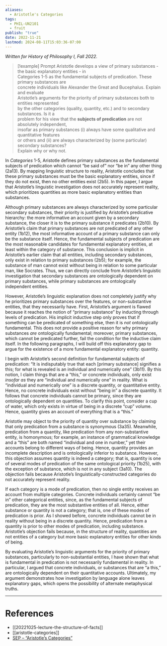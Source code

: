 ```yaml
---
aliases:
  - Aristotle's Categories
tags:
  - PHIL-UN2101
  - fruit
publish: "true"
date: 2022-11-21
lastmod: 2024-08-11T15:03:36-07:00
---
```

*Written for History of Philosophy I, Fall 2022.*

>[!example] Prompt
>Aristotle develops a view of primary substances - the basic explanatory entities - in  
Categories 1-5 as the fundamental subjects of predication. These primary substances are  
concrete individuals like Alexander the Great and Bucephalus. Explain and evaluate  
Aristotle’s arguments for the priority of primary substances both to entities represented  
by the other categories (quality, quantity, etc.) and to secondary substances. Is it a  
problem for his view that the **subjects of predication** are not absolutely independent,  
insofar as primary substances (i) always have some qualitative and quantitative features  
or others and (ii) are always characterized by (some particular) secondary substances?  
Explain why or why not.

In *Categories* 1-5, Aristotle defines primary substances as the fundamental subjects of predication which cannot “be said of” nor “be in” any other thing (2a13). By mapping linguistic structure to reality, Aristotle concludes that these primary substances must be the basic explanatory entities, since if they do not exist, then no other entities exist (2b5). In this paper, I argue that Aristotle’s linguistic investigation does not accurately represent reality, which prioritizes quantities as more basic explanatory entities than substances.

Although primary substances are always characterized by some particular secondary substances, their priority is justified by Aristotle’s predicative hierarchy: the more informative an account given by a secondary substance, the closer it is to the primary substance it predicates (2b10). By Aristotle’s claim that primary substances are not predicated of any other entity (1b12), the most informative account of a primary substance can only be the substance itself. Hence, the fundamental subjects of predication are the most reasonable candidates for fundamental explanatory entities, at least within the category of substance. This conclusion is implicit in Aristotle’s earlier claim that all entities, including secondary substances, only exist in relation to primary substances (2b5); for example, the substance of man cannot exist without being in relation to some particular man, like Socrates. Thus, we can directly conclude from Aristotle’s linguistic investigation that secondary substances are ontologically dependent on primary substances, while primary substances are ontologically independent entities.

However, Aristotle’s linguistic explanation does not completely justify why he prioritizes primary substances over the features, or non-substantive entities, that they necessarily have. First, Aristotle’s argument is flawed because it reaches the notion of “primary substance” by inducting through levels of predication. His implicit inductive step only proves that if something can be predicated of something else, then it is *not* ontologically fundamental. This does not provide a positive reason for why primary substances *are* ontologically fundamental; moreover, primary substances, which cannot be predicated further, fail the condition for the inductive claim itself. In the following paragraphs, I will build off this explanatory gap to argue for the existence of a more fundamental explanatory entity: quantity. 

I begin with Aristotle’s second definition for fundamental subjects of predication: “It is indisputably true that each \[primary substance] signifies a this; for what is revealed is an individual and numerically one” (3b11). By this notion, I claim things that are a “this,” or concrete individuals, only exist *insofar as* they are “individual and numerically one” in reality. What is “individual and numerically one” is a discrete quantity, or quantitative entity. Hence, no concrete individuals exist without “being in” a discrete quantity. It follows that concrete individuals cannot be primary, since they are ontologically dependent on quantities. To clarify this point, consider a cup of water, which only exists in virtue of being in a discrete “cup” volume. Hence, quantity gives an account of everything that is a “this.” 

Aristotle may object to the priority of quantity over substance by claiming that only predication from a substance is synonymous (3a35). Meanwhile, predication from a quantity, like predication from any non-substantive entity, is homonymous; for example, an instance of grammatical knowledge and a “this” are both named “individual and one in number,” yet their accounts belong to different ways of being. Hence, quantity provides an incomplete description and is ontologically inferior to substance. However, this objection assumes quantity is indeed a category; that is, quantity is one of several modes of predication of the same ontological priority (1b25), with the exception of substance, which is not in any subject (3a10). The objection fails because Aristotle’s linguistically-constructed categories do not accurately represent reality.

If each category is a mode of predication, then no single entity receives an account from multiple categories. Concrete individuals certainly cannot “be in” other categorical entities, since, as the fundamental subjects of predication, they are the most substantive entities of all. Hence, either substance or quantity is not a category; that is, one of these modes of predication is prior. As I showed before, concrete individuals cannot be in reality without being in a discrete quantity. Hence, predication from a quantity is prior to other modes of predication, including substance. Aristotle’s objection fails because, in the structure of reality, quantities are not entities of a category but more basic explanatory entities for other kinds of being.

By evaluating Aristotle’s linguistic arguments for the priority of primary substances, particularly to non-substantial entities, I have shown that what is fundamental in predication is not necessarily fundamental in reality. In particular, I argued that concrete individuals, or substances that are “a this,” are ontologically dependent on their quantitative accounts. Ultimately, my argument demonstrates how investigation by language alone leaves explanatory gaps, which opens the possibility of alternate metaphysical truths.

---
# References

- [[20221025-lecture-the-structure-of-facts]]
- [[aristotle-categories]]
- [SEP – “Aristotle’s Categories”](https://plato.stanford.edu/entries/aristotle-categories/)